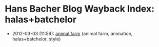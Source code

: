 # Hans Bacher Blog Wayback Index: halas+batchelor

* 2012-03-03 (11:59): [animal farm](https://web.archive.org/web/https://one1more2time3.wordpress.com/2012/03/03/animal-farm/) (animal farm, animation, halas+batchelor, style)